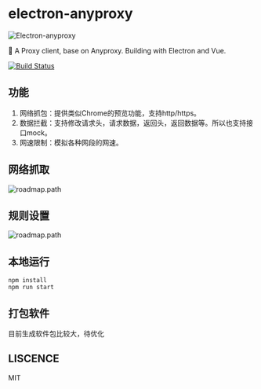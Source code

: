 # electron-anyproxy

![Electron-anyproxy](https://raw.githubusercontent.com/fwon/blog/master/assets/electron-anyproxy-icon.png)

📢  A Proxy client, base on Anyproxy. Building with Electron and Vue. 

[![Build Status](https://travis-ci.org/fwon/electron-anyproxy.svg?branch=master)](https://travis-ci.org/fwon/electron-anyproxy)

## 功能
1. 网络抓包：提供类似Chrome的预览功能，支持http/https。
2. 数据拦截：支持修改请求头，请求数据，返回头，返回数据等。所以也支持接口mock。
3. 网速限制：模拟各种网段的网速。

## 网络抓取
![roadmap.path](https://raw.githubusercontent.com/fwon/blog/master/assets/electron-anyproxy-shot-1.png)

## 规则设置
![roadmap.path](https://raw.githubusercontent.com/fwon/blog/master/assets/electron-anyproxy-shot-2.png)


## 本地运行
```
npm install
npm run start
```
## 打包软件
目前生成软件包比较大，待优化
## LISCENCE
MIT
